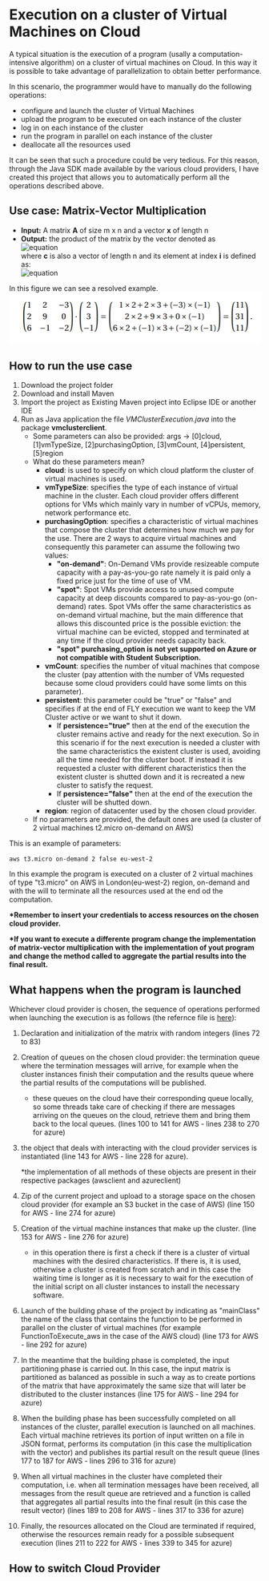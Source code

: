 # Execution on a cluster of Virtual Machines on Cloud
A typical situation is the execution of a program (usally a computation-intensive algorithm) on a cluster of virtual machines on Cloud. In this way it is possible to take advantage of parallelization to obtain better performance.

In this scenario, the programmer would have to manually do the following operations:
- configure and launch the cluster of Virtual Machines
- upload the program to be executed on each instance of the cluster
- log in on each instance of the cluster
- run the program in parallel on each instance of the cluster
- deallocate all the resources used

It can be seen that such a procedure could be very tedious. For this reason, through the Java SDK made available by the various cloud providers, I have created this project that allows you to automatically perform all the operations described above.

## Use case: Matrix-Vector Multiplication

- **Input:** A matrix **A** of size m x n and a vector **x** of length n
- **Output:** the product of the matrix by the vector denoted as <br>
![equation](https://latex.codecogs.com/png.image?\dpi{110}\bg{white}c&space;=&space;A&space;\cdot&space;x) <br>
where **c** is also a vector of length n and its element at index **i** is defined as: <br>
![equation](https://latex.codecogs.com/png.image?\dpi{110}\bg{white}c[i]&space;=&space;&space;\sum_{j=0}^{n-1}&space;A[i,j]&space;\cdot&space;x[j])

In this figure we can see a resolved example.<br>
![use case resolved](https://github.com/nicolaDeCristofaro/Execution_on_VMcluster_on_Cloud/blob/main/images/matrixVector_example.PNG?raw=true)

## How to run the use case

1. Download the project folder
2. Download and install Maven
3. Import the project as Existing Maven project into Eclipse IDE or another IDE
4. Run as Java application the file *VMClusterExecution.java* into the package **vmclusterclient**.
	- Some parameters can also be provided: args -> [0]cloud, [1]vmTypeSize, [2]purchasingOption, [3]vmCount, [4]persistent, [5]region
	- What do these parameters mean?
		- **cloud**: is used to specify on which cloud platform the cluster of virtual machines is used.
		- **vmTypeSize**: specifies the type of each instance of virtual machine in the cluster. Each cloud provider offers different options for VMs which mainly vary in number of vCPUs, memory, network performance etc.
		- **purchasingOption**: specifies a characteristic of virtual machines that compose the cluster that determines how much we pay for the use. There are 2 ways to acquire virtual machines and consequently this parameter can assume the following two values:
			- **"on-demand"**: On-Demand VMs provide resizeable compute capacity with a pay-as-you-go rate namely it is paid only a fixed price just for the time of use of VM.
			- **"spot"**: Spot VMs provide access to unused compute capacity at deep discounts compared to pay-as-you-go (on-demand) rates. Spot VMs offer the same characteristics as on-demand virtual machine, but the main difference that allows this discounted price is the possible eviction: the virtual machine can be evicted, stopped and terminated at any time if the cloud provider needs capacity back.
			- **"spot" purchasing_option is not yet supported on Azure or not compatible with Student Subscription.**
		- **vmCount**: specifies the number of vitual machines that compose the cluster (pay attention with the number of VMs requested because some cloud providers could have some limts on this parameter).
		- **persistent**: this parameter could be "true" or "false" and specifies if at the end of FLY execution we want to keep the VM Cluster active or we want to shut it down. 
			- If **persistence="true"** then at the end of the execution the cluster remains active and ready for the next execution. So in this scenario if for the next execution is needed a cluster with the same characteristics the existent cluster is used, avoiding all the time needed for the cluster boot. If instead it is requested a cluster with different characteristics then the existent cluster is shutted down and it is recreated a new cluster to satisfy the request. 
			- If **persistence="false"** then at the end of the execution the cluster will be shutted down.
		- **region**: region of datacenter used by the chosen cloud provider.
	- If no parameters are provided, the default ones are used (a cluster of 2 virtual machines t2.micro on-demand on AWS)

This is an example of parameters:
```
aws t3.micro on-demand 2 false eu-west-2
```
In this example the program is executed on a cluster of 2 virtual machines of type "t3.micro" on AWS in London(eu-west-2) region, on-demand and with the will to terminate all the resources used at the end od the computation.

**\*Remember to insert your credentials to access resources on the chosen cloud provider.**

**\*If you want to execute a differente program change the implementation of matrix-vector multiplication with the implementation of yout program and change the method called to aggregate the partial results into the final result.**

## What happens when the program is launched
Whichever cloud provider is chosen, the sequence of operations performed when launching the execution is as follows (the refernce file is [here](https://github.com/nicolaDeCristofaro/Execution_on_VMcluster_on_Cloud/blob/main/src/main/java/vmclusterclient/VMClusterExecution.java)):
1. Declaration and initialization of the matrix with random integers (lines 72 to 83)
2. Creation of queues on the chosen cloud provider: the termination queue where the termination messages will arrive, for example when the cluster instances finish their computation and the results queue where the partial results of the computations will be published.
	- these queues on the cloud have their corresponding queue locally, so some threads take care of checking if there are messages arriving on the queues on the cloud, retrieve them and bring them back to the local queues. (lines 100 to 141 for AWS - lines 238 to 270 for azure)
3. the object that deals with interacting with the cloud provider services is instantiated (line 143 for AWS - line 228 for azure).

	\*the implementation of all methods of these objects are present in their respective packages (awsclient and azureclient)
4. Zip of the current project and upload to a storage space on the chosen cloud provider (for example an S3 bucket in the case of AWS) (line 150 for AWS - line 274 for azure)
5. Creation of the virtual machine instances that make up the cluster. (line 153 for AWS - line 276 for azure)
	- in this operation there is first a check if there is a cluster of virtual machines with the desired characteristics. If there is, it is used, otherwise a cluster is created from scratch and in this case the waiting time is longer as it is necessary to wait for the execution of the initial script on all cluster instances to install the necessary software.
6. Launch of the building phase of the project by indicating as "mainClass" the name of the class that contains the function to be performed in parallel on the cluster of virtual machines (for example FunctionToExecute_aws in the case of the AWS cloud) (line 173 for AWS - line 292 for azure)
7. In the meantime that the building phase is completed, the input partitioning phase is carried out. In this case, the input matrix is partitioned as balanced as possible in such a way as to create portions of the matrix that have approximately the same size that will later be distributed to the cluster instances (line 175 for AWS - line 294 for azure)
8. When the building phase has been successfully completed on all instances of the cluster, parallel execution is launched on all machines. Each virtual machine retrieves its portion of input written on a file in JSON format, performs its computation (in this case the multiplication with the vector) and publishes its partial result on the result queue (lines 177 to 187 for AWS - lines 296 to 316 for azure)
9. When all virtual machines in the cluster have completed their computation, i.e. when all termination messages have been received, all messages from the result queue are retrieved and a function is called that aggregates all partial results into the final result (in this case the result vector) (lines 189 to 208 for AWS - lines 317 to 336 for azure)
10. Finally, the resources allocated on the Cloud are terminated if required, otherwise the resources remain ready for a possible subsequent execution (lines 211 to 222 for AWS - lines 339 to 345 for azure)

## How to switch Cloud Provider

